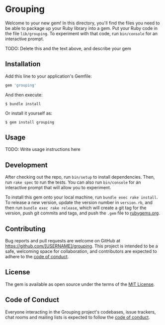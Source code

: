 # Grouping

Welcome to your new gem! In this directory, you'll find the files you need to be able to package up your Ruby library into a gem. Put your Ruby code in the file `lib/grouping`. To experiment with that code, run `bin/console` for an interactive prompt.

TODO: Delete this and the text above, and describe your gem

## Installation

Add this line to your application's Gemfile:

```ruby
gem 'grouping'
```

And then execute:

    $ bundle install

Or install it yourself as:

    $ gem install grouping

## Usage

TODO: Write usage instructions here

## Development

After checking out the repo, run `bin/setup` to install dependencies. Then, run `rake spec` to run the tests. You can also run `bin/console` for an interactive prompt that will allow you to experiment.

To install this gem onto your local machine, run `bundle exec rake install`. To release a new version, update the version number in `version.rb`, and then run `bundle exec rake release`, which will create a git tag for the version, push git commits and tags, and push the `.gem` file to [rubygems.org](https://rubygems.org).

## Contributing

Bug reports and pull requests are welcome on GitHub at https://github.com/[USERNAME]/grouping. This project is intended to be a safe, welcoming space for collaboration, and contributors are expected to adhere to the [code of conduct](https://github.com/[USERNAME]/grouping/blob/master/CODE_OF_CONDUCT.md).


## License

The gem is available as open source under the terms of the [MIT License](https://opensource.org/licenses/MIT).

## Code of Conduct

Everyone interacting in the Grouping project's codebases, issue trackers, chat rooms and mailing lists is expected to follow the [code of conduct](https://github.com/[USERNAME]/grouping/blob/master/CODE_OF_CONDUCT.md).
